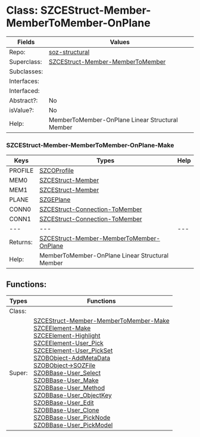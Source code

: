 
# Class:	SZCEStruct-Member-MemberToMember-OnPlane

| Fields | Values |
| --------- | --------- |
| Repo: | [soz-structural](/repos/soz-structural.html) |
| Superclass: | [SZCEStruct-Member-MemberToMember](SZCEStruct-Member-MemberToMember.html) |
| Subclasses: |  |
| Interfaces: |  |
| Interfaced: |  |
| Abstract?: | No |
| isValue?: | No |
| Help: | MemberToMember-OnPlane Linear Structural Member |

### SZCEStruct-Member-MemberToMember-OnPlane-Make

| Keys | Types | Help |
| --------- | --------- | --------- |
| PROFILE | [SZCOProfile](SZCOProfile.html) |  |
| MEM0 | [SZCEStruct-Member](SZCEStruct-Member.html) |  |
| MEM1 | [SZCEStruct-Member](SZCEStruct-Member.html) |  |
| PLANE | [SZGEPlane](SZGEPlane.html) |  |
| CONN0 | [SZCEStruct-Connection-ToMember](SZCEStruct-Connection-ToMember.html) |  |
| CONN1 | [SZCEStruct-Connection-ToMember](SZCEStruct-Connection-ToMember.html) |  |
| --- | --- | --- |
| Returns: | [SZCEStruct-Member-MemberToMember-OnPlane](SZCEStruct-Member-MemberToMember-OnPlane.html) |
| Help: | MemberToMember-OnPlane Linear Structural Member |


## Functions:

| Types | Functions |
| --------- | --------- |
| Class: |  |
| Super: | [SZCEStruct-Member-MemberToMember-Make](SZCEStruct-Member-MemberToMember.html) <br> [SZCEElement-Make](SZCEElement.html) <br> [SZCEElement-Highlight](SZCEElement.html) <br> [SZCEElement-User_Pick](SZCEElement.html) <br> [SZCEElement-User_PickSet](SZCEElement.html) <br> [SZOBObject-AddMetaData](SZOBObject.html) <br> [SZOBObject->SOZFile](SZOBObject.html) <br> [SZOBBase-User_Select](SZOBBase.html) <br> [SZOBBase-User_Make](SZOBBase.html) <br> [SZOBBase-User_Method](SZOBBase.html) <br> [SZOBBase-User_ObjectKey](SZOBBase.html) <br> [SZOBBase-User_Edit](SZOBBase.html) <br> [SZOBBase-User_Clone](SZOBBase.html) <br> [SZOBBase-User_PickNode](SZOBBase.html) <br> [SZOBBase-User_PickModel](SZOBBase.html) |


